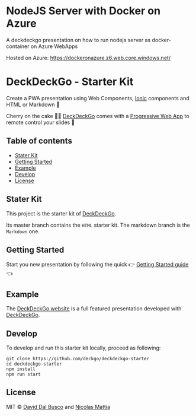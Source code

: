 # NodeJS Server with Docker on Azure 

A deckdeckgo presentation on how to run nodejs server as docker-container on Azure WebApps

Hosted on Azure: https://dockeronazure.z6.web.core.windows.net/

# DeckDeckGo - Starter Kit

Create a PWA presentation using Web Components, [Ionic](http://ionicframework.com) components and HTML or Markdown 🚀

Cherry on the cake 🍒🎂 [DeckDeckGo] comes with a [Progressive Web App](https://deckdeckgo.app) to remote control your slides 📱

## Table of contents

- [Stater Kit](#stater-kit)
- [Getting Started](#getting-started)
- [Example](#example)
- [Develop](#develop)
- [License](#license)

## Stater Kit

This project is the starter kit of [DeckDeckGo].

Its master branch contains the `HTML` starter kit. The markdown branch is the `Markdown` one.

## Getting Started

Start you new presentation by following the quick  👉 [Getting Started guide](https://docs.deckdeckgo.com/docs) 👈

## Example
   
The [DeckDeckGo website](https://github.com/deckgo/deckdeckgo-website) is a full featured presentation developed with [DeckDeckGo].

## Develop

To develop and run this starter kit locally, proceed as following:

```
git clone https://github.com/deckgo/deckdeckgo-starter
cd deckdeckgo-starter
npm install
npm run start
```

## License

MIT © [David Dal Busco](mailto:david.dalbusco@outlook.com) and [Nicolas Mattia](nicolas@nmattia.com)

[DeckDeckGo]: https://deckdeckgo.com
